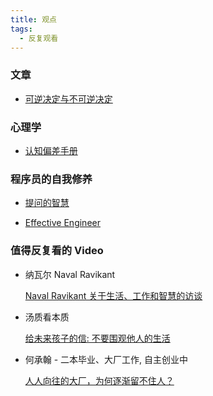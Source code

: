 ```yaml
---
title: 观点
tags:
  - 反复观看
---
```


### 文章

- [可逆决定与不可逆决定](https://fs.blog/reversible-irreversible-decisions/)

### 心理学

- [认知偏差手册](https://s75w5y7vut.feishu.cn/docs/doccn3BatnScBJe7wD7K3S5poFf#)

### 程序员的自我修养

- [提问的智慧](https://github.com/ryanhanwu/How-To-Ask-Questions-The-Smart-Way/blob/main/README-zh_CN.md)

- [Effective Engineer](https://gist.github.com/rondy/af1dee1d28c02e9a225ae55da2674a6f)

### 值得反复看的 Video

- 纳瓦尔 Naval Ravikant

  [Naval Ravikant 关于生活、工作和智慧的访谈](https://www.bilibili.com/video/BV1HW4y1i71t)

- 汤质看本质

  [给未来孩子的信: 不要围观他人的生活](https://youtu.be/qa-5tMdU98c)

- 何承翰 - 二本毕业、大厂工作, 自主创业中

  [人人向往的大厂，为何逐渐留不住人？](https://www.bilibili.com/video/BV1ZX4y1f7Fn)
